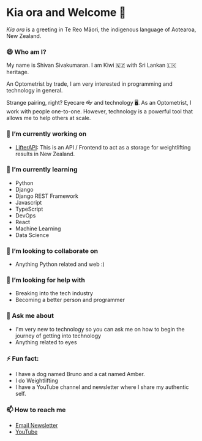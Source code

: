 # Kia ora and Welcome 👋

_Kia ora_ is a greeting in Te Reo Māori, the indigenous language of Aotearoa, New Zealand.

### 😄 Who am I?

My name is Shivan Sivakumaran. I am Kiwi 🇳🇿 with Sri Lankan 🇱🇰 heritage.

An Optometrist by trade, I am very interested in programming and technology in general.

Strange pairing, right? Eyecare 👓 and technology 🖥️. As an Optometrist, I work with people one-to-one. However, technology is a powerful tool that allows me to help others at scale.

### 🔭 I’m currently working on

- [LifterAPI](https://github.com/WeightliftingNZ/lifter-api): This is an API / Frontend to act as a storage for weightlifting results in New Zealand.


### 🌱 I’m currently learning

- Python
- Django
- Django REST Framework
- Javascript
- TypeScript
- DevOps
- React
- Machine Learning
- Data Science

### 👯 I’m looking to collaborate on

- Anything Python related and web :)

### 🤔 I’m looking for help with

- Breaking into the tech industry
- Becoming a better person and programmer

### 💬 Ask me about

- I'm very new to technology so you can ask me on how to begin the journey of getting into technology
- Anything related to eyes

### ⚡ Fun fact:

- I have a dog named Bruno and a cat named Amber.
- I do Weightlifting
- I have a YouTube channel and newsletter where I share my authentic self.

### 📫 How to reach me

- [Email Newsletter](https://email.shivansivakumaran.com)
- [YouTube](https://www.youtube.com/c/ShivanSivakumaran)

